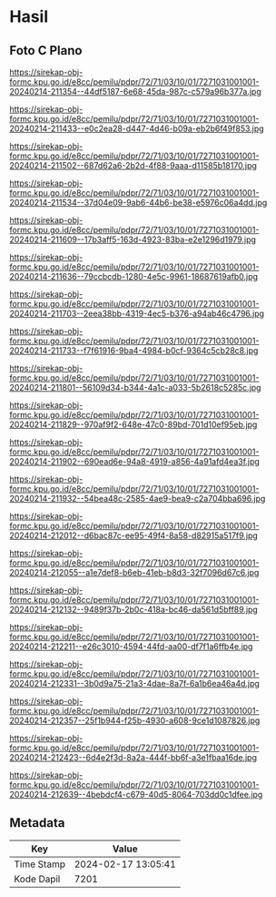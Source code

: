 # Hasil

## Foto C Plano

https://sirekap-obj-formc.kpu.go.id/e8cc/pemilu/pdpr/72/71/03/10/01/7271031001001-20240214-211354--44df5187-6e68-45da-987c-c579a96b377a.jpg

https://sirekap-obj-formc.kpu.go.id/e8cc/pemilu/pdpr/72/71/03/10/01/7271031001001-20240214-211433--e0c2ea28-d447-4d46-b09a-eb2b6f49f853.jpg

https://sirekap-obj-formc.kpu.go.id/e8cc/pemilu/pdpr/72/71/03/10/01/7271031001001-20240214-211502--687d62a6-2b2d-4f88-9aaa-d11585b18170.jpg

https://sirekap-obj-formc.kpu.go.id/e8cc/pemilu/pdpr/72/71/03/10/01/7271031001001-20240214-211534--37d04e09-9ab6-44b6-be38-e5976c06a4dd.jpg

https://sirekap-obj-formc.kpu.go.id/e8cc/pemilu/pdpr/72/71/03/10/01/7271031001001-20240214-211609--17b3aff5-163d-4923-83ba-e2e1296d1979.jpg

https://sirekap-obj-formc.kpu.go.id/e8cc/pemilu/pdpr/72/71/03/10/01/7271031001001-20240214-211636--79ccbcdb-1280-4e5c-9961-18687619afb0.jpg

https://sirekap-obj-formc.kpu.go.id/e8cc/pemilu/pdpr/72/71/03/10/01/7271031001001-20240214-211703--2eea38bb-4319-4ec5-b376-a94ab46c4796.jpg

https://sirekap-obj-formc.kpu.go.id/e8cc/pemilu/pdpr/72/71/03/10/01/7271031001001-20240214-211733--f7f61916-9ba4-4984-b0cf-9364c5cb28c8.jpg

https://sirekap-obj-formc.kpu.go.id/e8cc/pemilu/pdpr/72/71/03/10/01/7271031001001-20240214-211801--56109d34-b344-4a1c-a033-5b2618c5285c.jpg

https://sirekap-obj-formc.kpu.go.id/e8cc/pemilu/pdpr/72/71/03/10/01/7271031001001-20240214-211829--970af9f2-648e-47c0-89bd-701d10ef95eb.jpg

https://sirekap-obj-formc.kpu.go.id/e8cc/pemilu/pdpr/72/71/03/10/01/7271031001001-20240214-211902--690ead6e-94a8-4919-a856-4a91afd4ea3f.jpg

https://sirekap-obj-formc.kpu.go.id/e8cc/pemilu/pdpr/72/71/03/10/01/7271031001001-20240214-211932--54bea48c-2585-4ae9-bea9-c2a704bba696.jpg

https://sirekap-obj-formc.kpu.go.id/e8cc/pemilu/pdpr/72/71/03/10/01/7271031001001-20240214-212012--d6bac87c-ee95-49f4-8a58-d82915a517f9.jpg

https://sirekap-obj-formc.kpu.go.id/e8cc/pemilu/pdpr/72/71/03/10/01/7271031001001-20240214-212055--a1e7def8-b6eb-41eb-b8d3-32f7096d67c6.jpg

https://sirekap-obj-formc.kpu.go.id/e8cc/pemilu/pdpr/72/71/03/10/01/7271031001001-20240214-212132--9489f37b-2b0c-418a-bc46-da561d5bff89.jpg

https://sirekap-obj-formc.kpu.go.id/e8cc/pemilu/pdpr/72/71/03/10/01/7271031001001-20240214-212211--e26c3010-4594-44fd-aa00-df7f1a6ffb4e.jpg

https://sirekap-obj-formc.kpu.go.id/e8cc/pemilu/pdpr/72/71/03/10/01/7271031001001-20240214-212331--3b0d9a75-21a3-4dae-8a7f-6a1b6ea46a4d.jpg

https://sirekap-obj-formc.kpu.go.id/e8cc/pemilu/pdpr/72/71/03/10/01/7271031001001-20240214-212357--25f1b944-f25b-4930-a608-9ce1d1087826.jpg

https://sirekap-obj-formc.kpu.go.id/e8cc/pemilu/pdpr/72/71/03/10/01/7271031001001-20240214-212423--6d4e2f3d-8a2a-444f-bb6f-a3e1fbaa16de.jpg

https://sirekap-obj-formc.kpu.go.id/e8cc/pemilu/pdpr/72/71/03/10/01/7271031001001-20240214-212639--4bebdcf4-c679-40d5-8064-703dd0c1dfee.jpg


## Metadata

| Key        | Value               |
| ---------- | ------------------- |
| Time Stamp | 2024-02-17 13:05:41 |
| Kode Dapil | 7201                |



